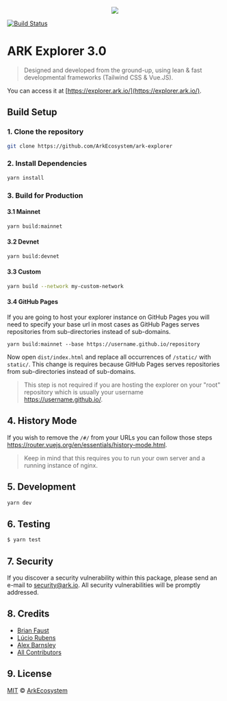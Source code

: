 <p align="center">
    <img src="https://i.imgur.com/JpkIhYH.png" />
</p>

[![Build Status](https://img.shields.io/travis/ArkEcosystem/ark-explorer/master.svg?style=flat)](https://travis-ci.org/ArkEcosystem/ark-explorer)

# ARK Explorer 3.0

> Designed and developed from the ground-up, using lean & fast developmental frameworks (Tailwind CSS & Vue.JS).

You can access it at [https://explorer.ark.io/](https://explorer.ark.io/).

## Build Setup

### 1. Clone the repository

```bash
git clone https://github.com/ArkEcosystem/ark-explorer
```

### 2. Install Dependencies

```bash
yarn install
```

### 3. Build for Production

#### 3.1 Mainnet

```bash
yarn build:mainnet
```

#### 3.2 Devnet

```bash
yarn build:devnet
```

#### 3.3 Custom

```bash
yarn build --network my-custom-network
```

#### 3.4 GitHub Pages

If you are going to host your explorer instance on GitHub Pages you will need to specify your base url in most cases as GitHub Pages serves repositories from sub-directories instead of sub-domains.

```
yarn build:mainnet --base https://username.github.io/repository
```

Now open `dist/index.html` and replace all occurrences of `/static/` with `static/`. This change is requires because GitHub Pages serves repositories from sub-directories instead of sub-domains.

> This step is not required if you are hosting the explorer on your "root" repository which is usually your username https://username.github.io/.

## 4. History Mode

If you wish to remove the `/#/` from your URLs you can follow those steps https://router.vuejs.org/en/essentials/history-mode.html.

> Keep in mind that this requires you to run your own server and a running instance of nginx.

## 5. Development

```bash
yarn dev
```

## 6. Testing

``` bash
$ yarn test
```

## 7. Security

If you discover a security vulnerability within this package, please send an e-mail to security@ark.io. All security vulnerabilities will be promptly addressed.

## 8. Credits

- [Brian Faust](https://github.com/faustbrian)
- [Lúcio Rubens](https://github.com/luciorubeens)
- [Alex Barnsley](https://github.com/alexbarnsley)
- [All Contributors](../../contributors)

## 9. License

[MIT](LICENSE) © [ArkEcosystem](https://ark.io)
